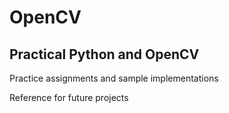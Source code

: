 # OpenCV
## Practical Python and OpenCV 

Practice assignments and sample implementations

Reference for future projects
